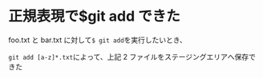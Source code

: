 # 正規表現で$git add できた

foo.txt と bar.txt に対して`$ git add`を実行したいとき、

`git add [a-z]*.txt`によって、上記 2 ファイルをステージングエリアへ保存できた
